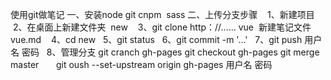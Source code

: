 使用git做笔记
一、安装node git cnpm  sass
二、上传分支步骤
    1、新建项目
    2、在桌面上新建文件夹  new
    3、git clone http：//...... vue  新建笔记文件vue.md
    4、cd new
    5、git status
    6、git commit -m '...'
    7、git push 用户名 密码
    8、管理分支
       git cranch gh-pages
       git checkout gh-pages
       git merge master
       git oush --set-upstream origin gh-pages 用户名 密码
